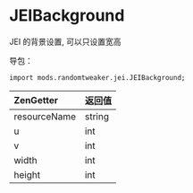 # JEIBackground

JEI 的背景设置, 可以只设置宽高

导包：

~~~zenscript
import mods.randomtweaker.jei.JEIBackground;
~~~

| ZenGetter    | 返回值 |
| :----------- | :----- |
| resourceName | string |
| u            | int    |
| v            | int    |
| width        | int    |
| height       | int    |